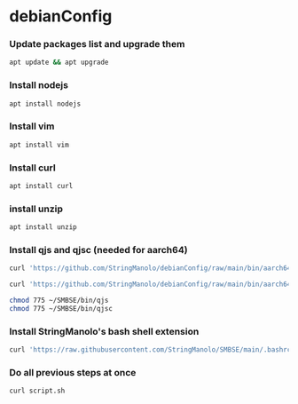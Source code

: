 # debianConfig


### Update packages list and upgrade them
```bash
apt update && apt upgrade
```

### Install nodejs
```bash
apt install nodejs
```

### Install vim
```bash
apt install vim
```

### Install curl
```bash
apt install curl
```

### install unzip
```bash
apt install unzip
```

### Install qjs and qjsc (needed for aarch64)
```bash
curl 'https://github.com/StringManolo/debianConfig/raw/main/bin/aarch64/qjs' -o ~/SMBSE/bin/qjs

curl 'https://github.com/StringManolo/debianConfig/raw/main/bin/aarch64/qjsc' -o ~/SMBSE/bin/qjsc

chmod 775 ~/SMBSE/bin/qjs
chmod 775 ~/SMBSE/bin/qjsc

```

### Install StringManolo's bash shell extension
```bash
curl 'https://raw.githubusercontent.com/StringManolo/SMBSE/main/.bashrc' -o ~/.basrc && source ~/.bashrc
```


### Do all previous steps at once
```bash
curl script.sh
```
